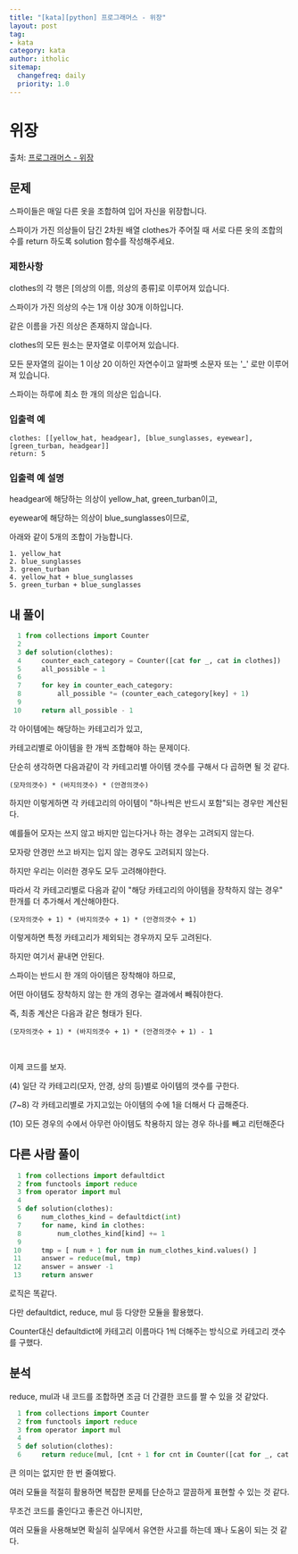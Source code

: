 ```yaml
---
title: "[kata][python] 프로그래머스 - 위장"
layout: post
tag:
- kata
category: kata
author: itholic
sitemap:
  changefreq: daily
  priority: 1.0
---
```


# 위장

출처: <a href="https://programmers.co.kr/learn/courses/30/lessons/42578" target="_blank">프로그래머스 - 위장 </a>

## 문제

스파이들은 매일 다른 옷을 조합하여 입어 자신을 위장합니다.

스파이가 가진 의상들이 담긴 2차원 배열 clothes가 주어질 때 서로 다른 옷의 조합의 수를 return 하도록 solution 함수를 작성해주세요.


### 제한사항

clothes의 각 행은 [의상의 이름, 의상의 종류]로 이루어져 있습니다.

스파이가 가진 의상의 수는 1개 이상 30개 이하입니다.

같은 이름을 가진 의상은 존재하지 않습니다.

clothes의 모든 원소는 문자열로 이루어져 있습니다.

모든 문자열의 길이는 1 이상 20 이하인 자연수이고 알파벳 소문자 또는 '_' 로만 이루어져 있습니다.

스파이는 하루에 최소 한 개의 의상은 입습니다.

### 입출력 예

```
clothes: [[yellow_hat, headgear], [blue_sunglasses, eyewear], [green_turban, headgear]]
return: 5
```

### 입출력 예 설명

headgear에 해당하는 의상이 yellow_hat, green_turban이고,

eyewear에 해당하는 의상이 blue_sunglasses이므로,

아래와 같이 5개의 조합이 가능합니다.

```
1. yellow_hat
2. blue_sunglasses
3. green_turban
4. yellow_hat + blue_sunglasses
5. green_turban + blue_sunglasses
```

## 내 풀이

```python
  1 from collections import Counter
  2
  3 def solution(clothes):
  4     counter_each_category = Counter([cat for _, cat in clothes])
  5     all_possible = 1
  6
  7     for key in counter_each_category:
  8         all_possible *= (counter_each_category[key] + 1)
  9
 10     return all_possible - 1
```

각 아이템에는 해당하는 카테고리가 있고,

카테고리별로 아이템을 한 개씩 조합해야 하는 문제이다.

단순히 생각하면 다음과같이 각 카테고리별 아이템 갯수를 구해서 다 곱하면 될 것 같다.

```(모자의갯수) * (바지의갯수) * (안경의갯수)```

하지만 이렇게하면 각 카테고리의 아이템이 "하나씩은 반드시 포함"되는 경우만 계산된다.

예를들어 모자는 쓰지 않고 바지만 입는다거나 하는 경우는 고려되지 않는다.

모자랑 안경만 쓰고 바지는 입지 않는 경우도 고려되지 않는다.

하지만 우리는 이러한 경우도 모두 고려해야한다.

따라서 각 카테고리별로 다음과 같이 "해당 카테고리의 아이템을 장착하지 않는 경우" 한개를 더 추가해서 계산해야한다.

```(모자의갯수 + 1) * (바지의갯수 + 1) * (안경의갯수 + 1)```

이렇게하면 특정 카테고리가 제외되는 경우까지 모두 고려된다.

하지만 여기서 끝내면 안된다.

스파이는 반드시 한 개의 아이템은 장착해야 하므로,

어떤 아이템도 장착하지 않는 한 개의 경우는 결과에서 빼줘야한다.

즉, 최종 계산은 다음과 같은 형태가 된다.

```(모자의갯수 + 1) * (바지의갯수 + 1) * (안경의갯수 + 1) - 1```

<br/>

이제 코드를 보자.

(4) 일단 각 카테고리(모자, 안경,  상의 등)별로 아이템의 갯수를 구한다.

(7~8) 각 카테고리별로 가지고있는 아이템의 수에 1을 더해서 다 곱해준다.

(10) 모든 경우의 수에서 아무런 아이템도 착용하지 않는 경우 하나를 빼고 리턴해준다


## 다른 사람 풀이

```python
  1 from collections import defaultdict
  2 from functools import reduce
  3 from operator import mul
  4
  5 def solution(clothes):
  6     num_clothes_kind = defaultdict(int)
  7     for name, kind in clothes:
  8         num_clothes_kind[kind] += 1
  9
 10     tmp = [ num + 1 for num in num_clothes_kind.values() ]
 11     answer = reduce(mul, tmp)
 12     answer = answer -1
 13     return answer
```

로직은 똑같다.

다만 defaultdict, reduce, mul 등 다양한 모듈을 활용했다.

Counter대신 defaultdict에 카테고리 이름마다 1씩 더해주는 방식으로 카테고리 갯수를 구했다.

## 분석

reduce, mul과 내 코드를 조합하면 조금 더 간결한 코드를 짤 수 있을 것 같았다.

```python
  1 from collections import Counter
  2 from functools import reduce
  3 from operator import mul
  4
  5 def solution(clothes):
  6     return reduce(mul, [cnt + 1 for cnt in Counter([cat for _, cat in clothes]).values()]) - 1
```

큰 의미는 없지만 한 번 줄여봤다.

여러 모듈을 적절히 활용하면 복잡한 문제를 단순하고 깔끔하게 표현할 수 있는 것 같다.

무조건 코드를 줄인다고 좋은건 아니지만,

여러 모듈을 사용해보면 확실히 실무에서 유연한 사고를 하는데 꽤나 도움이 되는 것 같다.
